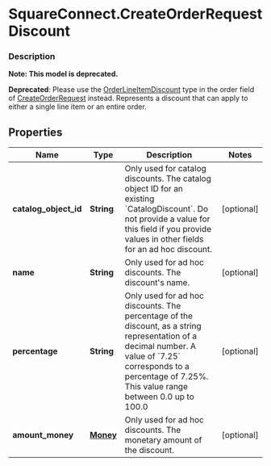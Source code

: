 # SquareConnect.CreateOrderRequestDiscount

### Description
**Note: This model is deprecated.**

__Deprecated__: Please use the [OrderLineItemDiscount](#type-orderlineitemdiscount) type in the order field of [CreateOrderRequest](#type-createorderrequest) instead.  Represents a discount that can apply to either a single line item or an entire order.

## Properties
Name | Type | Description | Notes
------------ | ------------- | ------------- | -------------
**catalog_object_id** | **String** | Only used for catalog discounts. The catalog object ID for an existing &#x60;CatalogDiscount&#x60;.  Do not provide a value for this field if you provide values in other fields for an ad hoc discount. | [optional] 
**name** | **String** | Only used for ad hoc discounts. The discount&#39;s name. | [optional] 
**percentage** | **String** | Only used for ad hoc discounts. The percentage of the discount, as a string representation of a decimal number.  A value of &#x60;7.25&#x60; corresponds to a percentage of 7.25%. This value range between 0.0 up to 100.0 | [optional] 
**amount_money** | [**Money**](Money.md) | Only used for ad hoc discounts. The monetary amount of the discount. | [optional] 


